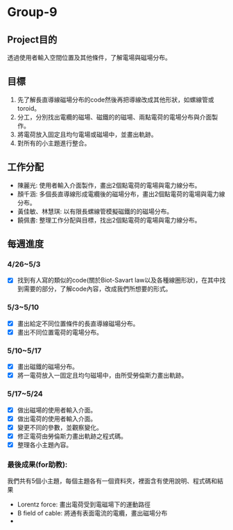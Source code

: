 # Group-9

## Project目的
透過使用者輸入空間位置及其他條件，了解電場與磁場分布。

## 目標
1. 先了解長直導線磁場分布的code然後再把導線改成其他形狀，如螺線管或toroid。
2. 分工，分別找出電纜的磁場、磁鐵的的磁場、兩點電荷的電場分布與介面製作。
3. 將電荷放入固定且均勻電場或磁場中，並畫出軌跡。
4. 對所有的小主題進行整合。

## 工作分配
- 陳麗光: 使用者輸入介面製作，畫出2個點電荷的電場與電力線分布。
- 顏千涵: 多個長直導線形成電纜後的磁場分布，畫出2個點電荷的電場與電力線分布。
- 黃佳敏、林慧琪: 以有限長螺線管模擬磁鐵的的磁場分布。
- 饒佩書: 整理工作分配與目標，找出2個點電荷的電場與電力線分布。

## 每週進度 
### 4/26~5/3
- [x] 找到有人寫的類似的code(關於Biot-Savart law以及各種線圈形狀)，在其中找到需要的部分，了解code內容，改成我們所想要的形式。

### 5/3~5/10
- [x] 畫出給定不同位置條件的長直導線磁場分布。
- [x] 畫出不同位置電荷的電場分布。

### 5/10~5/17
- [X] 畫出磁鐵的磁場分布。
- [X] 將一電荷放入一固定且均勻磁場中，由所受勞倫斯力畫出軌跡。

### 5/17~5/24
- [X] 做出磁場的使用者輸入介面。
- [X] 做出電荷的使用者輸入介面。
- [X] 變更不同的參數，並觀察變化。
- [X] 修正電荷由勞倫斯力畫出軌跡之程式碼。
- [X] 整理各小主題內容。

### 最後成果(for助教):
我們共有5個小主題，每個主題各有一個資料夾，裡面含有使用說明、程式碼和結果
- Lorentz force: 畫出電荷受到電磁場下的運動路徑
- B field of cable: 將通有表面電流的電纜，畫出磁場分布
- 
